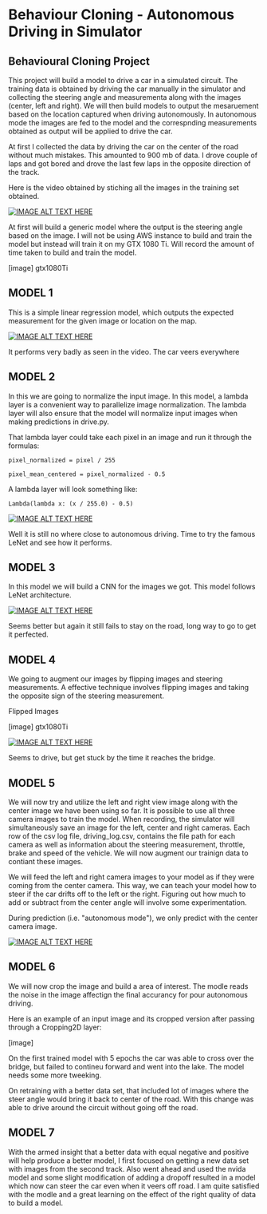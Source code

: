 # Behaviour Cloning - Autonomous Driving in Simulator
## Behavioural Cloning Project

This project will build a model to drive a car in a simulated circuit. The training data is obtained by driving the car manually in the simulator and collecting the steering angle and measurementa along with the images (center, left and right). We will then build models to output the mesaruement based on the location captured when driving autonomously. In autonomous mode the images are fed to the model and the correspnding measurements obtained as output will be applied to drive the car.

At first I collected the data by driving the car on the center of the road without much mistakes. This amounted to 900 mb of data. I drove couple of laps and got bored and drove the last few laps in the opposite direction of the track.

Here is the video obtained by stiching all the images in the training set obtained.

[![IMAGE ALT TEXT HERE](https://img.youtube.com/vi/YOUTUBE_VIDEO_ID_HERE/0.jpg)](https://www.youtube.com/watch?v=YOUTUBE_VIDEO_ID_HERE)

At first will build a generic model where the output is the steering angle based on the image. I will not be using AWS instance to build and train the model but instead will train it on my GTX 1080 Ti. Will record the amount of time taken to build and train the model.

[image] gtx1080Ti

## MODEL 1

This is a simple linear regression model, which outputs the expected measurement for the given image or location on the map.

[![IMAGE ALT TEXT HERE](https://img.youtube.com/vi/YOUTUBE_VIDEO_ID_HERE/0.jpg)](https://www.youtube.com/watch?v=YOUTUBE_VIDEO_ID_HERE)

It performs very badly as seen in the video. The car veers everywhere

## MODEL 2

In this we are going to normalize the input image. In this model, a lambda layer is a convenient way to parallelize image normalization. The lambda layer will also ensure that the model will normalize input images when making predictions in drive.py.

That lambda layer could take each pixel in an image and run it through the formulas:
```
pixel_normalized = pixel / 255

pixel_mean_centered = pixel_normalized - 0.5
```
A lambda layer will look something like:
```
Lambda(lambda x: (x / 255.0) - 0.5)
```

[![IMAGE ALT TEXT HERE](https://img.youtube.com/vi/YOUTUBE_VIDEO_ID_HERE/0.jpg)](https://www.youtube.com/watch?v=YOUTUBE_VIDEO_ID_HERE)

Well it is still no where close to autonomous driving. Time to try the famous LeNet and see how it performs.

## MODEL 3

In this model we will build a CNN for the images we got. This model follows LeNet architecture.

[![IMAGE ALT TEXT HERE](https://img.youtube.com/vi/YOUTUBE_VIDEO_ID_HERE/0.jpg)](https://www.youtube.com/watch?v=YOUTUBE_VIDEO_ID_HERE)

Seems better but again it still fails to stay on the road, long way to go to get it perfected.

## MODEL 4

We going to augment our images by flipping images and steering measurements. A effective technique involves flipping images and taking the opposite sign of the steering measurement. 

Flipped Images

[image] gtx1080Ti

[![IMAGE ALT TEXT HERE](https://img.youtube.com/vi/YOUTUBE_VIDEO_ID_HERE/0.jpg)](https://www.youtube.com/watch?v=YOUTUBE_VIDEO_ID_HERE)

Seems to drive, but get stuck by the time it reaches the bridge.

## MODEL 5

We will now try and utilize the left and right view image along with the center image we have been using so far. It is  possible to use all three camera images to train the model. When recording, the simulator will simultaneously save an image for the left, center and right cameras. Each row of the csv log file, driving_log.csv, contains the file path for each camera as well as information about the steering measurement, throttle, brake and speed of the vehicle. We will now augment our trainign data to contiant these images.

We will feed the left and right camera images to your model as if they were coming from the center camera. This way, we can teach your model how to steer if the car drifts off to the left or the right. Figuring out how much to add or subtract from the center angle will involve some experimentation.

During prediction (i.e. "autonomous mode"), we only predict with the center camera image.

[![IMAGE ALT TEXT HERE](https://img.youtube.com/vi/YOUTUBE_VIDEO_ID_HERE/0.jpg)](https://www.youtube.com/watch?v=YOUTUBE_VIDEO_ID_HERE)

## MODEL 6

We will now crop the image and build a area of interest. The modle reads the noise in the image affectign the final accurancy for pour autonomous driving.

Here is an example of an input image and its cropped version after passing through a Cropping2D layer:

[image]

On the first trained model with 5 epochs the car was able to cross over the bridge, but failed to contineu forward and went into the lake. The model needs some more tweeking.

On retraining with a better data set, that included lot of images where the steer angle would bring it back to center of the road. With this change was able to drive around the circuit without going off the road.

## MODEL 7

With the armed insight that a better data with equal negative and positive will help produce a better model, I first focused on getting a new data set with images from the second track. 
Also went ahead and used the nvida model and some slight modification of adding a dropoff resulted in a model which now can steer the car even when it veers off road. I am quite satisfied with the modle and a great learning on the effect of the right quality of data to build a model.

